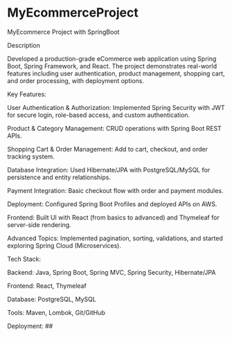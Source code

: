 # MyEcommerceProject
MyEcommerce Project with SpringBoot


Description

Developed a production-grade eCommerce web application using Spring Boot, Spring Framework, and React.
The project demonstrates real-world features including user authentication, product management, shopping cart, and order processing, with deployment options.

Key Features:

User Authentication & Authorization: Implemented Spring Security with JWT for secure login, role-based access, and custom authentication.

Product & Category Management: CRUD operations with Spring Boot REST APIs.

Shopping Cart & Order Management: Add to cart, checkout, and order tracking system.

Database Integration: Used Hibernate/JPA with PostgreSQL/MySQL for persistence and entity relationships.

Payment Integration: Basic checkout flow with order and payment modules.

Deployment: Configured Spring Boot Profiles and deployed APIs on AWS.

Frontend: Built UI with React (from basics to advanced) and Thymeleaf for server-side rendering.

Advanced Topics: Implemented pagination, sorting, validations, and started exploring Spring Cloud (Microservices).

Tech Stack:

Backend: Java, Spring Boot, Spring MVC, Spring Security, Hibernate/JPA

Frontend: React, Thymeleaf

Database: PostgreSQL, MySQL

Tools: Maven, Lombok, Git/GitHub

Deployment: ##
